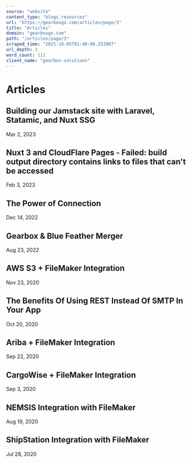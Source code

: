 ```yaml
---
source: "website"
content_type: "blogs_resources"
url: "https://gearboxgo.com/articles/page/3"
title: "Articles"
domain: "gearboxgo.com"
path: "/articles/page/3"
scraped_time: "2025-10-05T01:40:06.253987"
url_depth: 3
word_count: 111
client_name: "gearbox-solutions"
---
```


# Articles

## Building our Jamstack site with Laravel, Statamic, and Nuxt SSG

Mar 2, 2023

## Nuxt 3 and CloudFlare Pages - Failed: build output directory contains links to files that can't be accessed

Feb 3, 2023

## The Power of Connection

Dec 14, 2022

## Gearbox & Blue Feather Merger

Aug 23, 2022

## AWS S3 + FileMaker Integration

Nov 23, 2020

## The Benefits Of Using REST Instead Of SMTP In Your App

Oct 20, 2020

## Ariba + FileMaker Integration

Sep 22, 2020

## CargoWise + FileMaker Integration

Sep 3, 2020

## NEMSIS Integration with FileMaker

Aug 19, 2020

## ShipStation Integration with FileMaker

Jul 28, 2020